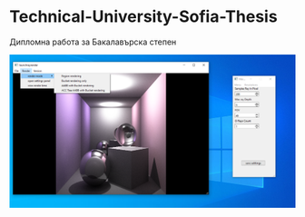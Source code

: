 # Technical-University-Sofia-Thesis
Дипломна работа за Бакалавърска степен

![Result](/instruciton/1.png)
